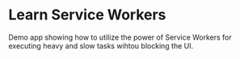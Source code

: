 # Learn Service Workers
Demo app showing how to utilize the power of Service Workers for executing heavy and slow tasks wihtou blocking the UI.
